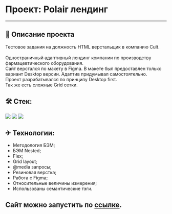 # Проект: Polair лендинг
------
## 📖 Описание проекта
Тестовое задания на должность HTML верстальщик в компанию Cult.<br><br>
Одностраничный адаптивный лендинг компании по производству фармацевтического оборудования.<br>
Сайт верстался по макету в Figma. В макете был предоставлен только вариант Desktop версии. Адаптив придумывал самостоятельно.<br>
Проект разрабатывался по принципу Desktop first.<br>
Так же есть сложные Grid сетки.

## 🛠 Стек:
<p>
  <img src="https://img.shields.io/badge/Html-gray?style=for-the-badge&logo=HTML5&logoColor=red/">
  <img src="https://img.shields.io/badge/CSS-gray?style=for-the-badge&logo=CSS3&logoColor=orange/"> 
  <img src="https://img.shields.io/badge/JavaScript-gray?style=for-the-badge&logo=JavaScript&logoColor=/">
</p>

## ✈ Технологии:
* Методология БЭМ;
* БЭМ Nested;
* Flex;
* Grid layout;
* @media запросы;
* Резиновая верстка;
* Работа с Figma;
* Относительные величины измерения;
* Использованы семантические тэги.

## Сайт можно запустить по [ссылке](https://skoroxodtwo.github.io/cult-test-task/).
